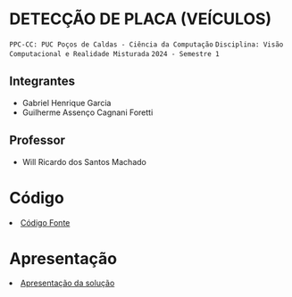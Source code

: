 # DETECÇÃO DE PLACA (VEÍCULOS)

`PPC-CC: PUC Poços de Caldas - Ciência da Computação`
`Disciplina: Visão Computacional e Realidade Misturada`
`2024 - Semestre 1`

## Integrantes

- Gabriel Henrique Garcia
- Guilherme Assenço Cagnani Foretti

## Professor

- Will Ricardo dos Santos Machado

# Código

<li><a href="src/README.md"> Código Fonte</a></li>

# Apresentação

<li><a href="presentation/README.md"> Apresentação da solução</a></li>
